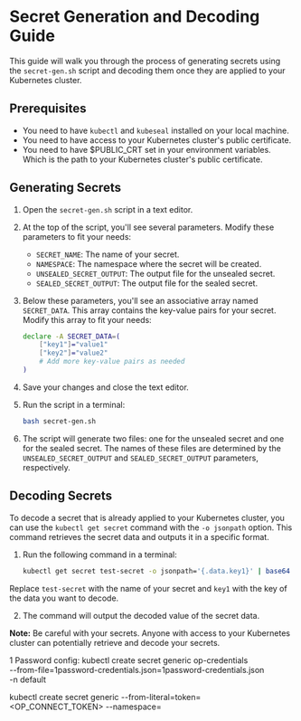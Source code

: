 # Secret Generation and Decoding Guide

This guide will walk you through the process of generating secrets using the `secret-gen.sh` script and decoding them once they are applied to your Kubernetes cluster.

## Prerequisites

- You need to have `kubectl` and `kubeseal` installed on your local machine.
- You need to have access to your Kubernetes cluster's public certificate.
- You need to have $PUBLIC_CRT set in your environment variables. Which is the path to your Kubernetes cluster's public certificate.
## Generating Secrets

1. Open the `secret-gen.sh` script in a text editor.

2. At the top of the script, you'll see several parameters. Modify these parameters to fit your needs:

    - `SECRET_NAME`: The name of your secret.
    - `NAMESPACE`: The namespace where the secret will be created.
    - `UNSEALED_SECRET_OUTPUT`: The output file for the unsealed secret.
    - `SEALED_SECRET_OUTPUT`: The output file for the sealed secret.

3. Below these parameters, you'll see an associative array named `SECRET_DATA`. This array contains the key-value pairs for your secret. Modify this array to fit your needs:

    ```bash
    declare -A SECRET_DATA=(
        ["key1"]="value1"
        ["key2"]="value2"
        # Add more key-value pairs as needed
    )
    ```

4. Save your changes and close the text editor.

5. Run the script in a terminal:

    ```bash
    bash secret-gen.sh
    ```

6. The script will generate two files: one for the unsealed secret and one for the sealed secret. The names of these files are determined by the `UNSEALED_SECRET_OUTPUT` and `SEALED_SECRET_OUTPUT` parameters, respectively.

## Decoding Secrets

To decode a secret that is already applied to your Kubernetes cluster, you can use the `kubectl get secret` command with the `-o jsonpath` option. This command retrieves the secret data and outputs it in a specific format.

1. Run the following command in a terminal:

    ```bash
    kubectl get secret test-secret -o jsonpath='{.data.key1}' | base64 --decode
    ```

Replace `test-secret` with the name of your secret and `key1` with the key of the data you want to decode.

2. The command will output the decoded value of the secret data.

**Note:** Be careful with your secrets. Anyone with access to your Kubernetes cluster can potentially retrieve and decode your secrets.


1 Password config:
kubectl create secret generic op-credentials \
--from-file=1password-credentials.json=1password-credentials.json \
-n default

kubectl create secret generic <token-name> --from-literal=token=<OP_CONNECT_TOKEN> --namespace=<namespace>
